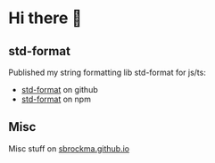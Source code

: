 # Hi there 👋

## std-format
Published my string formatting lib std-format for js/ts:
* [std-format](https://github.com/sbrockma/std-format#readme) on github
* [std-format](https://www.npmjs.com/package/@sbrockma/std-format) on npm

## Misc
Misc stuff on [sbrockma.github.io](https://sbrockma.github.io)

<!--
**sbrockma/sbrockma** is a ✨ _special_ ✨ repository because its `README.md` (this file) appears on your GitHub profile.

Here are some ideas to get you started:

- 🔭 I’m currently working on ...
- 🌱 I’m currently learning ...
- 👯 I’m looking to collaborate on ...
- 🤔 I’m looking for help with ...
- 💬 Ask me about ...
- 📫 How to reach me: ...
- 😄 Pronouns: ...
- ⚡ Fun fact: ...
-->
